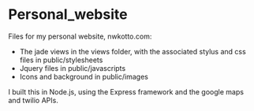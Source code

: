 Personal_website
================

Files for my personal website, nwkotto.com:
- The jade views in the views folder, with the associated stylus and css files in public/stylesheets
- Jquery files in public/javascripts
- Icons and background in public/images

I built this in Node.js, using the Express framework and the google maps and twilio APIs.
